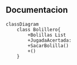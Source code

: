 ## Documentacion

```mermaid
classDiagram
    class Bolillero{
        +Bolillas List
        +JugadaAcertada: 
        +SacarBolilla()
        +()
    }


```